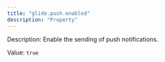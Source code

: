 ```yaml
---
title: "glide.push.enabled"
description: "Property"
---
```


Description: Enable the sending of push notifications.

Value: `true`